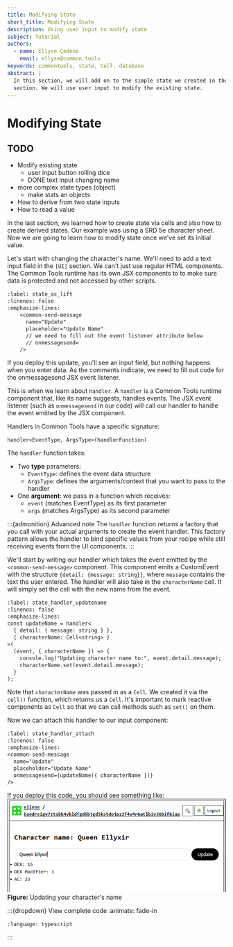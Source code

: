 ```yaml
---
title: Modifying State
short_title: Modifying State
description: Using user input to modify state
subject: Tutorial
authors:
  - name: Ellyse Cedeno
    email: ellyse@common.tools
keywords: commontools, state, Cell, database
abstract: |
  In this section, we will add on to the simple state we created in the last
  section. We will use user input to modify the existing state.
---
```

# Modifying State

## TODO
* Modify existing state
  * user input button rolling dice
  * DONE text input changing name
* more complex state types (object)
  * make stats an objects
* How to derive from two state inputs
* How to read a value

In the last section, we learned how to create state via cells and also
how to create derived states. Our example was using
a SRD 5e character sheet.
Now we are going to learn how to modify state once we've set
its initial value.

Let's start with changing the character's name.
We'll need to add a text input field in the `[UI]` section.
We can't just use regular HTML components.
The Common Tools runtime has its own JSX components to
to make sure data is protected and not accessed by
other scripts.

```{code-block} typescript
:label: state_ac_lift
:linenos: false
:emphasize-lines: 
    <common-send-message
      name="Update"
      placeholder="Update Name"
      // we need to fill out the event listener attribute below
      // onmessagesend= 
    />
```

If you deploy this update, you'll see an input field, but nothing happens
when you enter data. As the comments indicate, we
need to fill out code for the onmessagesend JSX event listener.

This is when we learn about `handler`.
A `handler` is a Common Tools runtime component that, like its name
suggests, handles events.
The JSX event listener (such as `onmessagesend` in our code) will call
our handler to handle the event emitted by the JSX component.

Handlers in Common Tools have a specific signature:

```{code-block} typescript
handler<EventType, ArgsType>(handlerFunction)
```

The `handler` function takes:
- Two **type** parameters:
  - `EventType`: defines the event data structure
  - `ArgsType`: defines the arguments/context that you want to pass to the handler
- One **argument**: we pass in a function which receives:
  - `event` (matches EventType) as its first parameter
  - `args` (matches ArgsType) as its second parameter

:::{admonition} Advanced note
The `handler` function returns a factory that you call with your actual arguments to create the event handler. This factory pattern allows the handler to bind specific values from your recipe while still receiving events from the UI components.
:::

We'll start by writing our handler which takes the event emitted by the
`<common-send-message>` component. This component emits a CustomEvent with the structure `{detail: {message: string}}`,
where `message` contains the text the user entered.
The handler will also take in the
`characterName` cell. It will simply set the cell with the new name
from the event.

```{code-block} typescript
:label: state_handler_updatename
:linenos: false
:emphasize-lines:
const updateName = handler<
  { detail: { message: string } },
  { characterName: Cell<string> }
>(
  (event, { characterName }) => {
    console.log("Updating character name to:", event.detail.message);
    characterName.set(event.detail.message);
  }
);
```
Note that `characterName` was passed in as a `Cell`. We created it via the
`cell()` function, which returns us a `Cell`. It's important to
mark reactive components as `Cell` so that we can call methods such
as `set()` on them.

Now we can attach this handler to our input component:

```{code-block} typescript
:label: state_handler_attach
:linenos: false
:emphasize-lines:
<common-send-message
  name="Update"
  placeholder="Update Name"
  onmessagesend={updateName({ characterName })}
/>
```

If you deploy this code, you should see something like:
![](./images/state_name_change.png)
**Figure:** Updating your character's name 

:::{dropdown} View complete code
:animate: fade-in

```{literalinclude} ./code/state_02.tsx
:language: typescript
```
:::
